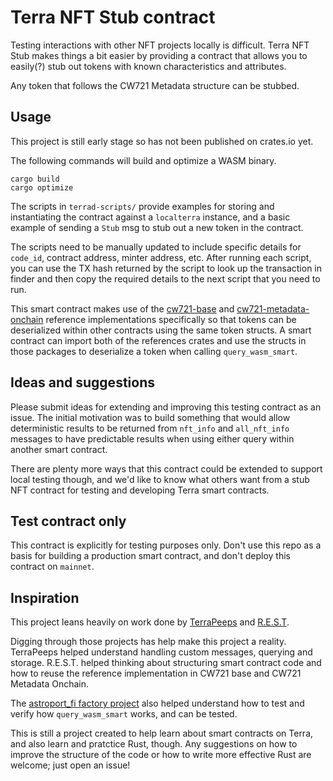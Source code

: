 # Terra NFT Stub contract

Testing interactions with other NFT projects locally is difficult.
Terra NFT Stub makes things a bit easier by providing a contract that allows you to easily(?) stub
out tokens with known characteristics and attributes.

Any token that follows the CW721 Metadata structure can be stubbed.

## Usage

This project is still early stage so has not been published on crates.io yet.

The following commands will build and optimize a WASM binary.

```
cargo build
cargo optimize
```

The scripts in `terrad-scripts/` provide examples for storing and instantiating the contract
against a `localterra` instance, and a basic example of sending a `Stub` msg to stub out a new
token in the contract.

The scripts need to be manually updated to include specific details for `code_id`, contract
address, minter address, etc.
After running each script, you can use the TX hash returned by the script to look up the
transaction in finder and then copy the required details to the next script that you need to run.

This smart contract makes use of the
[cw721-base](https://github.com/CosmWasm/cw-nfts/tree/main/contracts/cw721-base) and [cw721-metadata-onchain](https://github.com/CosmWasm/cw-nfts/tree/main/contracts/cw721-metadata-onchain) reference implementations specifically so that tokens can be deserialized within other contracts using the same token structs.
A smart contract can import both of the references crates and use the structs in those packages to
deserialize a token when calling `query_wasm_smart`.

## Ideas and suggestions

Please submit ideas for extending and improving this testing contract as an issue.
The initial motivation was to build something that would allow deterministic results to be returned
from `nft_info` and `all_nft_info` messages to have predictable results when using either query
within another smart contract.

There are plenty more ways that this contract could be extended to support local testing though, and
we'd like to know what others want from a stub NFT contract for testing and developing Terra smart
contracts.

## Test contract only

This contract is explicitly for testing purposes only.
Don't use this repo as a basis for building a production smart contract, and don't deploy this
contract on `mainnet`.

## Inspiration

This project leans heavily on work done by [TerraPeeps](https://github.com/PFC-Validator/terra-peep721) and [R.E.S.T](https://github.com/R-E-S-T/rest-nft).

Digging through those projects has help make this project a reality.
TerraPeeps helped understand handling custom messages, querying and storage.
R.E.S.T. helped thinking about structuring smart contract code and how to reuse the reference
implementation in CW721 base and CW721 Metadata Onchain.

The [astroport_fi factory project](https://github.com/astroport-fi/astroport-lbport/tree/ee24a0c532ec01a8af61ef58d5efc689bded1a16/contracts/factory) also helped understand how to test and verify how `query_wasm_smart`
works, and can be tested.

This is still a project created to help learn about smart contracts on Terra, and also learn and
pratctice Rust, though.
Any suggestions on how to improve the structure of the code or how to write more effective Rust are
welcome; just open an issue!
